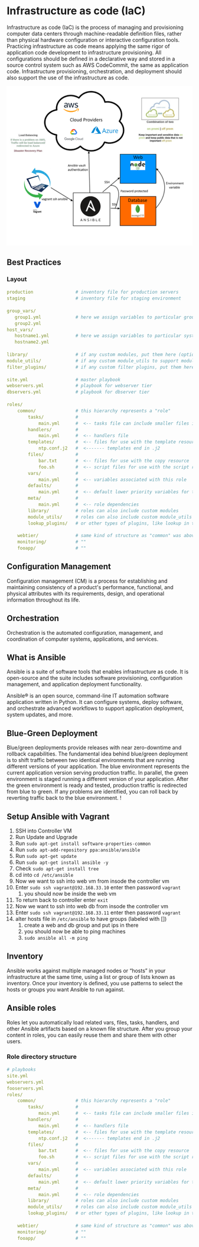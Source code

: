 # Infrastructure as code (IaC)
Infrastructure as code (IaC) is the process of managing and provisioning computer data centers through machine-readable definition files, rather than physical hardware configuration or interactive configuration tools.
Practicing infrastructure as code means applying the same rigor of application code development to infrastructure provisioning. All configurations should be defined in a declarative way and stored in a source control system such as AWS CodeCommit, the same as application code. Infrastructure provisioning, orchestration, and deployment should also support the use of the infrastructure as code.

![IaC-diagram](images/IaC-diagram.png)
## Best Practices
### Layout

```yaml
production                # inventory file for production servers
staging                   # inventory file for staging environment

group_vars/
   group1.yml             # here we assign variables to particular groups
   group2.yml
host_vars/
   hostname1.yml          # here we assign variables to particular systems
   hostname2.yml

library/                  # if any custom modules, put them here (optional)
module_utils/             # if any custom module_utils to support modules, put them here (optional)
filter_plugins/           # if any custom filter plugins, put them here (optional)

site.yml                  # master playbook
webservers.yml            # playbook for webserver tier
dbservers.yml             # playbook for dbserver tier

roles/
    common/               # this hierarchy represents a "role"
        tasks/            #
            main.yml      #  <-- tasks file can include smaller files if warranted
        handlers/         #
            main.yml      #  <-- handlers file
        templates/        #  <-- files for use with the template resource
            ntp.conf.j2   #  <------- templates end in .j2
        files/            #
            bar.txt       #  <-- files for use with the copy resource
            foo.sh        #  <-- script files for use with the script resource
        vars/             #
            main.yml      #  <-- variables associated with this role
        defaults/         #
            main.yml      #  <-- default lower priority variables for this role
        meta/             #
            main.yml      #  <-- role dependencies
        library/          # roles can also include custom modules
        module_utils/     # roles can also include custom module_utils
        lookup_plugins/   # or other types of plugins, like lookup in this case

    webtier/              # same kind of structure as "common" was above, done for the webtier role
    monitoring/           # ""
    fooapp/               # ""
```

## Configuration Management
Configuration management (CM) is a process for establishing and maintaining consistency of a product's performance, functional, and physical attributes with its requirements, design, and operational information throughout its life.

## Orchestration
Orchestration is the automated configuration, management, and coordination of computer systems, applications, and services. 

## What is Ansible
Ansible is a suite of software tools that enables infrastructure as code. It is open-source and the suite includes software provisioning, configuration management, and application deployment functionality.

Ansible® is an open source, command-line IT automation software application written in Python. It can configure systems, deploy software, and orchestrate advanced workflows to support application deployment, system updates, and more.

## Blue-Green Deployment
Blue/green deployments provide releases with near zero-downtime and rollback capabilities. The fundamental idea behind blue/green deployment is to shift traffic between two identical environments that are running different versions of your application. The blue environment represents the current application version serving production traffic. In parallel, the green environment is staged running a different version of your application. After the green environment is ready and tested, production traffic is redirected from blue to green. If any problems are identified, you can roll back by reverting traffic back to the blue environment.
!
## Setup Ansible with Vagrant
1. SSH into Controller VM
2. Run Update and Upgrade
3. Run `sudo apt-get install software-properties-common`
4. Run `sudo apt-add-repository ppa:ansible/ansible`
5. Run `sudo apt-get update`
6. Run `sudo apt-get install ansible -y`
7. Check `sudo apt-get install tree`
8. cd into `cd /etc/ansible`
9.  Now we want to ssh into web vm from insode the controller vm
10. Enter `sudo ssh vagrant@192.168.33.10` enter then password `vagrant`
    1.  you should now be inside the web vm
11. To return back to controller enter `exit`
12. Now we want to ssh into web db from insode the controller vm
13. Enter `sudo ssh vagrant@192.168.33.11` enter then password `vagrant`
14. alter hosts file in `/etc/ansible` to have groups (labeled with [])
    1.  create a web and db group and put ips in there
    2.  you should now be able to ping machines
    3.  `sudo ansible all -m ping`


## Inventory
Ansible works against multiple managed nodes or “hosts” in your infrastructure at the same time, using a list or group of lists known as inventory. Once your inventory is defined, you use patterns to select the hosts or groups you want Ansible to run against.

## Ansible roles
Roles let you automatically load related vars, files, tasks, handlers, and other Ansible artifacts based on a known file structure. After you group your content in roles, you can easily reuse them and share them with other users.
### Role directory structure

```yaml
# playbooks
site.yml
webservers.yml
fooservers.yml
roles/
    common/               # this hierarchy represents a "role"
        tasks/            #
            main.yml      #  <-- tasks file can include smaller files if warranted
        handlers/         #
            main.yml      #  <-- handlers file
        templates/        #  <-- files for use with the template resource
            ntp.conf.j2   #  <------- templates end in .j2
        files/            #
            bar.txt       #  <-- files for use with the copy resource
            foo.sh        #  <-- script files for use with the script resource
        vars/             #
            main.yml      #  <-- variables associated with this role
        defaults/         #
            main.yml      #  <-- default lower priority variables for this role
        meta/             #
            main.yml      #  <-- role dependencies
        library/          # roles can also include custom modules
        module_utils/     # roles can also include custom module_utils
        lookup_plugins/   # or other types of plugins, like lookup in this case

    webtier/              # same kind of structure as "common" was above, done for the webtier role
    monitoring/           # ""
    fooapp/               # ""
```
